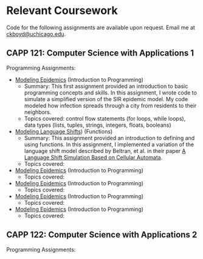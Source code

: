 # Relevant Coursework

Code for the following assignments are available upon request. Email me at [ckboyd@uchicago.edu](mailto:ckboyd@uchicago.edu).

## CAPP 121: Computer Science with Applications 1

Programming Assignments:
* [Modeling Epidemics](https://classes.cs.uchicago.edu/archive/2022/fall/30121-1/pa/pa1/index.html) (Introduction to Programming)
  * Summary: This first assignment provided an introduction to basic programming concepts and skills. In this assignment, I wrote code to simulate a simplified version of the SIR epidemic model. My code modeled how infection spreads through a city from residents to their neighbors.
  * Topics covered: control flow statements (for loops, while loops), data types (lists, tuples, strings, integers, floats, booleans)
* [Modeling Language Shifts](https://classes.cs.uchicago.edu/archive/2022/fall/30121-1/pa/pa2/index.html)) (Functions)
  * Summary: This assignment provided an introduction to defining and using functions. In this assignment, I implemented a variation of the language shift model described by Beltran, et al. in their paper [A Language Shift Simulation Based on Cellular Automata](https://www.researchgate.net/publication/259557981_A_Language_Shift_Simulation_Based_on_Cellular_Automata).
  * Topics covered: 
* [Modeling Epidemics](https://classes.cs.uchicago.edu/archive/2022/fall/30121-1/pa/pa1/index.html) (Introduction to Programming)
  * Topics covered: 
* [Modeling Epidemics](https://classes.cs.uchicago.edu/archive/2022/fall/30121-1/pa/pa1/index.html) (Introduction to Programming)
  * Topics covered: 
* [Modeling Epidemics](https://classes.cs.uchicago.edu/archive/2022/fall/30121-1/pa/pa1/index.html) (Introduction to Programming)
  * Topics covered: 
* [Modeling Epidemics](https://classes.cs.uchicago.edu/archive/2022/fall/30121-1/pa/pa1/index.html) (Introduction to Programming)
  * Topics covered: 


## CAPP 122: Computer Science with Applications 2

Programming Assignments:
